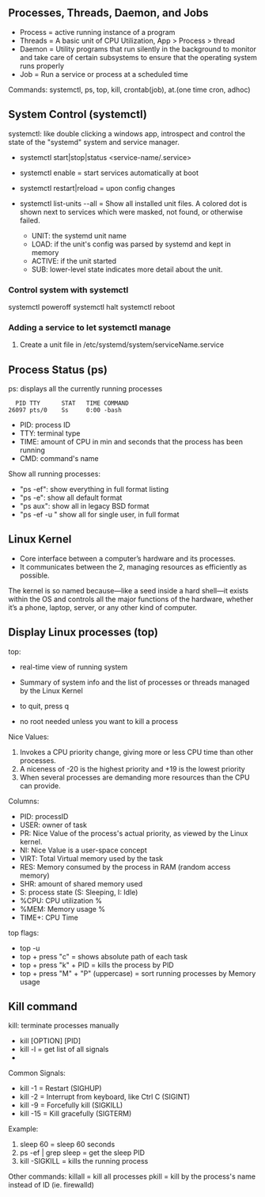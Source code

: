 ## Processes, Threads, Daemon, and Jobs
- Process = active running instance of a program
- Threads = A basic unit of CPU Utilization, App > Process > thread
- Daemon = Utility programs that run silently in the background to monitor and take care of certain subsystems to ensure that the operating system runs properly
- Job = Run a service or process at a scheduled time

Commands:
systemctl, ps, top, kill, crontab(job), at.(one time cron, adhoc)


## System Control (systemctl)
systemctl: like double clicking a windows app, introspect and control the state of the "systemd" system and service manager. 

- systemctl start|stop|status <service-name/.service>
- systemctl enable <service-name> = start services automatically at boot
- systemctl restart|reload <service-name> = upon config changes

- systemctl list-units --all = Show all installed unit files. A colored dot is shown next to services which were masked, not found, or otherwise failed.
  - UNIT: the systemd unit name
  - LOAD: if the unit's config was parsed by systemd and kept in memory
  - ACTIVE: if the unit started 
  - SUB: lower-level state indicates more detail about the unit.

### Control system with systemctl
systemctl poweroff
systemctl halt
systemctl reboot

### Adding a service to let systemctl manage
1. Create a unit file in /etc/systemd/system/serviceName.service 

## Process Status (ps)
ps: displays all the currently running processes
```
  PID TTY      STAT   TIME COMMAND
26097 pts/0    Ss     0:00 -bash
```
- PID: process ID
- TTY: terminal type 
- TIME: amount of CPU in min and seconds that the process has been running
- CMD: command's name

Show all running processes:
- "ps -ef": show everything in full format listing
- "ps -e": show all default format
- "ps aux": show all in legacy BSD format
- "ps -ef -u <username>" show all for single user, in full format

## Linux Kernel
- Core interface between a computer’s hardware and its processes.
- It communicates between the 2, managing resources as efficiently as possible.

The kernel is so named because—like a seed inside a hard shell—it exists within the OS and controls all the major functions of the hardware, whether it’s a phone, laptop, server, or any other kind of computer.


## Display Linux processes (top)
top: 
- real-time view of running system
- Summary of system info and the list of processes or threads managed by the Linux Kernel

- to quit, press q
- no root needed unless you want to kill a process

Nice Values:
1. Invokes a CPU priority change, giving more or less CPU time than other processes.
2. A niceness of -20 is the highest priority and +19 is the lowest priority
3. When several processes are demanding more resources than the CPU can provide. 

Columns:
- PID: processID
- USER: owner of task
- PR: Nice Value of the process's actual priority, as viewed by the Linux kernel.
- NI: Nice Value is a user-space concept
- VIRT: Total Virtual memory used by the task
- RES: Memory consumed by the process in RAM (random access memory)
- SHR: amount of shared memory used
- S: process state (S: Sleeping, I: Idle)
- %CPU: CPU utilization %
- %MEM: Memory usage % 
- TIME+: CPU Time

top flags:
- top -u <username>
- top + press "c" = shows absolute path of each task
- top + press "k" + PID = kills the process by PID
- top + press "M" + "P" (uppercase) = sort running processes by Memory usage

## Kill command
kill: terminate processes manually
- kill [OPTION] [PID]
- kill -l = get list of all signals
- 

Common Signals:
- kill -1  = Restart (SIGHUP)
- kill -2  = Interrupt from keyboard, like Ctrl C (SIGINT)
- kill -9  = Forcefully kill (SIGKILL)
- kill -15 = Kill gracefully (SIGTERM)

Example:
1. sleep 60 = sleep 60 seconds
2. ps -ef | grep sleep = get the sleep PID
3. kill -SIGKILL <sleep-PID> = kills the running process

Other commands:
killall = kill all processes
pkill = kill by the process's name instead of ID (ie. firewalld)
